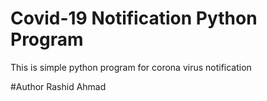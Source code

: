 # Covid-19 Notification Python Program
This is simple python program for corona virus notification

#Author
Rashid Ahmad 
